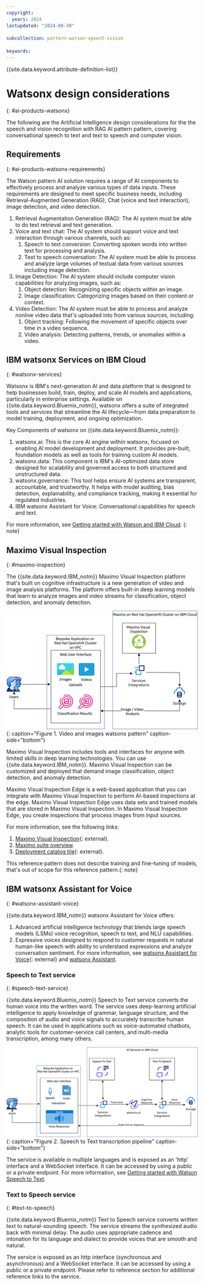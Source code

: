```yaml
---
copyright:
  years: 2024
lastupdated: "2024-08-30"

subcollection: pattern-watson-speech-vision

keywords:
---
```

{{site.data.keyword.attribute-definition-list}}

# Watsonx design considerations
{: #ai-products-watsonx}

The following are the Artificial Intelligence design considerations for the the speech and vision recognition with RAG AI pattern pattern, covering conversational speech to text and text to speech and computer vision.

## Requirements
{: #ai-products-watsonx-requirements}

The Watson pattern AI solution requires a range of AI components to effectively process and analyze various types of data inputs. These requirements are designed to meet specific business needs, including Retrieval-Augmented Generation (RAG), Chat (voice and text interaction), image detection, and video detection.

1. Retrieval Augmentation Generation (RAG): The AI system must be able to do text retrieval and text generation.
2. Voice and text chat: The AI system should support voice and text interaction through various channels, such as:
   1. Speech to text conversion: Converting spoken words into written text for processing and analysis.
   2. Text to speech conversation: The AI system must be able to process and analyze large volumes of textual data from various sources including image detection.
3. Image Detection: The AI system should include computer vision capabilities for analyzing images, such as:
   1. Object detection: Recognizing specific objects within an image.
   2. Image classification: Categorizing images based on their content or context.
4. Video Detection: The AI system must be able to process and analyze nonlive video data that's uploaded into from various sources, including:
   1. Object tracking: Following the movement of specific objects over time in a video sequence.
   2. Video analysis: Detecting patterns, trends, or anomalies within a video.

## IBM watsonx Services on IBM Cloud
{: #watsonx-services}

Watsonx is IBM's next-generation AI and data platform that is designed to help businesses build, train, deploy, and scale AI models and applications, particularly in enterprise settings. Available on {{site.data.keyword.Bluemix_notm}}, watsonx offers a suite of integrated tools and services that streamline the AI lifecycle—from data preparation to model training, deployment, and ongoing optimization.

Key Components of watsonx on {{site.data.keyword.Bluemix_notm}}:

1. watsonx.ai: This is the core AI engine within watsonx, focused on enabling AI model development and deployment. It provides pre-built, foundation models as well as tools for training custom AI models.
2. watsonx.data: This component is IBM's AI-optimized data store designed for scalability and governed access to both structured and unstructured data.
3. watsonx.governance: This tool helps ensure AI systems are transparent, accountable, and trustworthy. It helps with model auditing, bias detection, explainability, and compliance tracking, making it essential for regulated industries.
4. IBM watsonx Assistant for Voice: Conversational capabilities for speech and text.

For more information, see [Getting started with Watson and IBM Cloud](/docs/watson?topic=watson-about#about).
{: note}

## Maximo Visual Inspection
{: #maximo-inspection}

The {{site.data.keyword.IBM_notm}} Maximo Visual Inspection platform that's built on cognitive infrastructure is a new generation of video and image analysis platforms. The platform offers built-in deep learning models that learn to analyze images and video streams for classification, object detection, and anomaly detection.

![Visual Inspection for image and Video.](image/functional-flows-architecture-image-classification-on-ibmcloud.svg "Image and Video analysis"){: caption="Figure 1. Video and images watsonx pattern" caption-side="bottom"}

Maximo Visual Inspection includes tools and interfaces for anyone with limited skills in deep learning technologies. You can use {{site.data.keyword.IBM_notm}}. Maximo Visual Inspection can be customized and deployed that demand image classification, object detection, and anomaly detection.

Maximo Visual Inspection Edge is a web-based application that you can integrate with Maximo Visual Inspection to perform AI-based inspections at the edge. Maximo Visual Inspection Edge uses data sets and trained models that are stored in Maximo Visual Inspection. In Maximo Visual Inspection Edge, you create inspections that process images from input sources.

For more information, see the following links:

1. [Maximo Visual Inspection](https://www.ibm.com/docs/en/mas-cd/maximo-vi/continuous-delivery?topic=maximo-visual-inspection-edge){: external}.
2. [Maximo suite overview](/docs/maximo-application-suite?topic=maximo-application-suite-overview).
3. [Deployment catalog tile](https://cloud.ibm.com/catalog/architecture/deploy-arch-ibm-mas-fc308868-e530-4605-884e-e1b3f50b3b66-global#help){: external}.

This reference pattern does not describe training and fine-tuning of models, that's out of scope for this reference pattern.{: note}

## IBM watsonx Assistant for Voice
{: #watsonx-assistant-voice}

{{site.data.keyword.IBM_notm}} watsonx Assistant for Voice offers:

1. Advanced artificial intelligence technology that blends large speech models (LSMs) voice recognition, speech to text, and NLU capabilities.
2. Expressive voices designed to respond to customer requests in natural human-like speech with ability to understand expressions and analyze conversation sentiment. For more information, see [watsonx Assistant for Voice](https://www.ibm.com/products/watsonx-assistant/voice){: external} and [watsonx Assistant](/docs/watson-assistant?topic=watson-assistant-welcome-new-assistant).

### Speech to Text service
{: #speech-text-service}

{{site.data.keyword.Bluemix_notm}} Speech to Text service converts the human voice into the written word. The service uses deep-learning artificial intelligence to apply knowledge of grammar, language structure, and the composition of audio and voice signals to accurately transcribe human speech. It can be used in applications such as voice-automated chatbots, analytic tools for customer-service call centers, and multi-media transcription, among many others.

![Watson Speech](image/functional-flows-speech-to-text-transcription-pipeline-with-labels.svg "Watson Speech"){: caption="Figure 2. Speech to Text transcription pipeline" caption-side="bottom"}

The service is available in multiple languages and is exposed as an 'http' interface and a WebSocket interface. It can be accessed by using a public or a private endpoint. For more information, see [Getting started with Watson Speech to Text](/docs/speech-to-text?topic=speech-to-text-gettingStarted).

### Text to Speech service
{: #text-to-speech}

{{site.data.keyword.Bluemix_notm}} Text to Speech service converts written text to natural-sounding speech. The service streams the synthesized audio back with minimal delay. The audio uses appropriate cadence and intonation for its language and dialect to provide voices that are smooth and natural.

The service is exposed as an http interface (synchronous and asynchronous) and a WebSocket interface. It can be accessed by using a public or a private endpoint. Please refer to reference section for additional reference links to the service.
